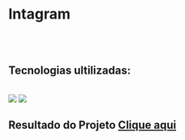 <h1>Intagram</h1>
<br>
<br>
<h2>Tecnologias ultilizadas:</h2>
<br>
<img src="https://img.shields.io/badge/HTML5-E34F26?style=for-the-badge&logo=html5&logoColor=white">
<img src="https://img.shields.io/badge/CSS3-1572B6?style=for-the-badge&logo=css3&logoColor=white">
<h2>Resultado do Projeto <a href="https://viniciussillva98.github.io/instagram/">Clique aqui</a></h2>


